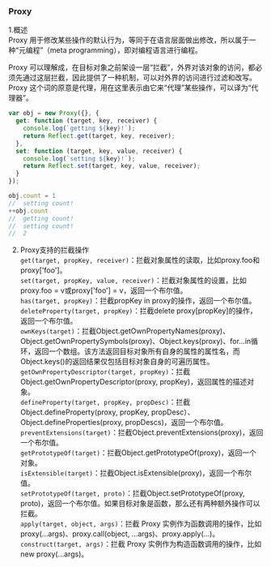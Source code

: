 ### Proxy
1.概述  
Proxy 用于修改某些操作的默认行为，等同于在语言层面做出修改，所以属于一种“元编程”（meta programming），即对编程语言进行编程。

Proxy 可以理解成，在目标对象之前架设一层“拦截”，外界对该对象的访问，都必须先通过这层拦截，因此提供了一种机制，可以对外界的访问进行过滤和改写。Proxy 这个词的原意是代理，用在这里表示由它来“代理”某些操作，可以译为“代理器”。
```javascript
var obj = new Proxy({}, {
  get: function (target, key, receiver) {
    console.log(`getting ${key}!`);
    return Reflect.get(target, key, receiver);
  },
  set: function (target, key, value, receiver) {
    console.log(`setting ${key}!`);
    return Reflect.set(target, key, value, receiver);
  }
});

obj.count = 1
//  setting count!
++obj.count
//  getting count!
//  setting count!
//  2
```
2. Proxy支持的拦截操作  
```get(target, propKey, receiver)```：拦截对象属性的读取，比如proxy.foo和proxy['foo']。  
```set(target, propKey, value, receiver)```：拦截对象属性的设置，比如proxy.foo = v或proxy['foo'] = v，返回一个布尔值。  
```has(target, propKey)```：拦截propKey in proxy的操作，返回一个布尔值。  
```deleteProperty(target, propKey)```：拦截delete proxy[propKey]的操作，返回一个布尔值。  
```ownKeys(target)```：拦截Object.getOwnPropertyNames(proxy)、Object.getOwnPropertySymbols(proxy)、Object.keys(proxy)、for...in循环，返回一个数组。该方法返回目标对象所有自身的属性的属性名，而Object.keys()的返回结果仅包括目标对象自身的可遍历属性。  
```getOwnPropertyDescriptor(target, propKey)```：拦截Object.getOwnPropertyDescriptor(proxy, propKey)，返回属性的描述对象。  
```defineProperty(target, propKey, propDesc)```：拦截Object.defineProperty(proxy, propKey, propDesc）、Object.defineProperties(proxy, propDescs)，返回一个布尔值。  
```preventExtensions(target)```：拦截Object.preventExtensions(proxy)，返回一个布尔值。  
```getPrototypeOf(target)```：拦截Object.getPrototypeOf(proxy)，返回一个对象。  
```isExtensible(target)```：拦截Object.isExtensible(proxy)，返回一个布尔值。  
```setPrototypeOf(target, proto)```：拦截Object.setPrototypeOf(proxy, proto)，返回一个布尔值。如果目标对象是函数，那么还有两种额外操作可以拦截。  
```apply(target, object, args)```：拦截 Proxy 实例作为函数调用的操作，比如proxy(...args)、proxy.call(object, ...args)、proxy.apply(...)。  
```construct(target, args)```：拦截 Proxy 实例作为构造函数调用的操作，比如new proxy(...args)。  